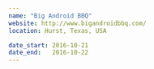 ```yaml
---
name: "Big Android BBQ"
website: http://www.bigandroidbbq.com/
location: Hurst, Texas, USA

date_start: 2016-10-21
date_end:   2016-10-22
---
```

